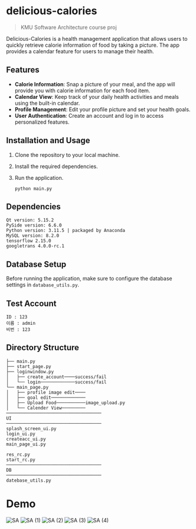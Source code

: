 # delicious-calories

> KMU Software Architecture course proj

Delicious-Calories is a health management application that allows users to quickly retrieve calorie information of food by taking a picture. The app provides a calendar feature for users to manage their health.

## Features

- **Calorie Information**: Snap a picture of your meal, and the app will provide you with calorie information for each food item.
- **Calendar View**: Keep track of your daily health activities and meals using the built-in calendar.
- **Profile Management**: Edit your profile picture and set your health goals.
- **User Authentication**: Create an account and log in to access personalized features.

## Installation and Usage

1. Clone the repository to your local machine.

2. Install the required dependencies.

3. Run the application.

   ```
   python main.py
   ```

## Dependencies

```
Qt version: 5.15.2
PySide version: 6.6.0
Python version: 3.11.5 | packaged by Anaconda
MySQL version: 8.2.0
tensorflow 2.15.0
googletrans 4.0.0-rc.1
```

## Database Setup

Before running the application, make sure to configure the database settings in `database_utils.py`.

## Test Account

```
ID : 123
이름 : admin
비번 : 123
```

## Directory Structure

```
├── main.py
├── start_page.py
├── loginwindow.py
│   ├── create_account────success/fail
│   └── login─────────────success/fail
└── main_page.py
│   ├── profile image edit────
│   ├── goal edit─────────────
│   ├── Upload Food───────────image_upload.py
│   └── Calender View─────────
────────────────────────────────────
UI
────────────────────────────────────
splash_screen_ui.py
login_ui.py
createacc_ui.py
main_page_ui.py

res_rc.py
start_rc.py
────────────────────────────────────
DB
────────────────────────────────────
datebase_utils.py

```



# Demo
![SA](https://github.com/hhzzzk/delicious-calories/assets/67236054/210c96c7-36eb-481c-b15f-51b3791f74ec)
![SA (1)](https://github.com/hhzzzk/delicious-calories/assets/67236054/e4f50430-f0c9-4c53-9932-bc293b18ad43)
![SA (2)](https://github.com/hhzzzk/delicious-calories/assets/67236054/b45e152c-a91d-4695-a5d9-a0dba13a1e58)
![SA (3)](https://github.com/hhzzzk/delicious-calories/assets/67236054/0a74dc04-8176-44a7-ae6b-a4168725955f)
![SA (4)](https://github.com/hhzzzk/delicious-calories/assets/67236054/4dbae6d7-be96-4daf-a19c-ec5aa2ade329)


